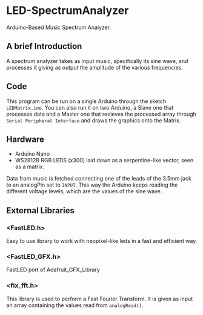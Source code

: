 # LED-SpectrumAnalyzer
Arduino-Based Music Spectrum Analyzer.

## A brief Introduction
A spectrum analyzer takes as input music, specifically its sine wave, and processes it giving as output the amplitude of the various frequencies.

## Code
This program can be run on a single Arduino through the sketch `LEDMatrix.ino`. You can also run it on two Arduino, a Slave one that processes data and a Master one that recieves the processed array through `Serial Peripheral Interface` and draws the graphics onto the Matrix.

## Hardware
- Arduino Nano
- WS2812B RGB LEDS (x300) laid down as a serpentine-like vector, seen as a matrix.

Data from music is fetched connecting one of the leads of the 3.5mm jack to an analogPin set to `INPUT`. This way the Arduino keeps reading the different voltage levels, which are the values of the sine wave. 

## External Libraries
### <FastLED.h>
Easy to use library to work with neopixel-like leds in a fast and efficient way.

### <FastLED_GFX.h>
FastLED port of Adafruit_GFX_Library

### <fix_fft.h>
This library is used to perform a Fast Fourier Transform. It is given as input an array containing the values read from `analogRead()`.
